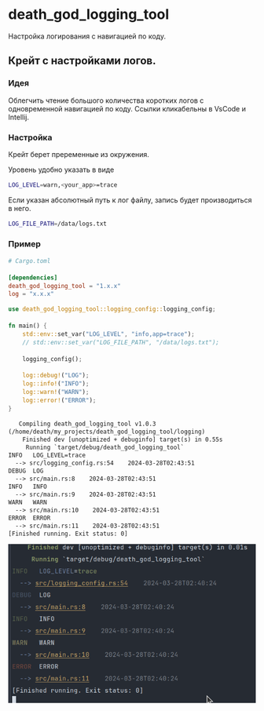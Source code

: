 # death_god_logging_tool
 Настройка логирования с навигацией по коду.

## Крейт с настройками логов.

### Идея
Облегчить чтение большого количества коротких логов 
с одновременной навигацией по коду. Ссылки кликабельны в VsCode и Intellij.

### Настройка
Крейт берет преременные из окружения.

Уровень удобно указать в виде
```bash
LOG_LEVEL=warn,<your_app>=trace
```


Если указан абсолютный путь к лог файлу, запись будет производиться в него.
```bash
LOG_FILE_PATH=/data/logs.txt
```

### Пример

```toml
# Cargo.toml

[dependencies]
death_god_logging_tool = "1.x.x"
log = "x.x.x"
```

```rust
use death_god_logging_tool::logging_config::logging_config;

fn main() {
    std::env::set_var("LOG_LEVEL", "info,app=trace");
    // std::env::set_var("LOG_FILE_PATH", "/data/logs.txt");

    logging_config();

    log::debug!("LOG");
    log::info!("INFO");
    log::warn!("WARN");
    log::error!("ERROR");
}

```
```console
   Compiling death_god_logging_tool v1.0.3 (/home/death/my_projects/death_god_logging_tool/logging)
    Finished dev [unoptimized + debuginfo] target(s) in 0.55s
     Running `target/debug/death_god_logging_tool`
INFO   LOG_LEVEL=trace    
  --> src/logging_config.rs:54    2024-03-28T02:43:51
DEBUG  LOG                               
  --> src/main.rs:8    2024-03-28T02:43:51
INFO   INFO                              
  --> src/main.rs:9    2024-03-28T02:43:51
WARN   WARN                              
  --> src/main.rs:10    2024-03-28T02:43:51
ERROR  ERROR                             
  --> src/main.rs:11    2024-03-28T02:43:51
[Finished running. Exit status: 0]

```


![img.png](img.png)
